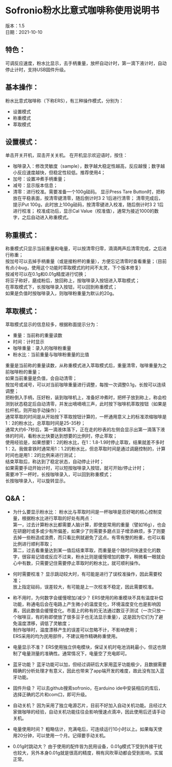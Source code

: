 # Sofronio粉水比意式咖啡称使用说明书
版本：1.5<br />
日期：2021-10-10<br />

## 特色：
可调反应速度，粉水比显示，去手柄重量，放杯自动计时，第一滴下液计时，自动停止计时，支持USB固件升级。<br />

## 基本操作：
粉水比意式咖啡称（下称ERS），有三种操作模式，分别为：
* 设置模式
* 称重模式
* 萃取模式

## 设置模式：
单击开关开机，双击开关关机。
在开机显示欢迎语时，按住：
* 咖啡录入：修改灵敏度（sample），数字越大稳定性越高，反应越慢；数字越小反应速度越快，但稳定性较低。推荐使用4；
* 加号：设置冲煮手柄重量；
* 减号：显示版本信息；
* 清零：进行校准。需要准备一个100g砝码。
显示Press Tare Button时，把称放在平稳表面，按清零键清零，随后倒计时3 2 1后进行清零；
清零完成后，提示Put 100g，此时放上100g砝码，按清零键进入校准，随后倒计时3 2 1后进行校准；
校准成功后，显示Cal Value（校准值），通常为接近1000的数字，之后自动进入称重模式。

## 称重模式：
称重模式只显示当前重量和电量，可以按清零归零，滴滴两声后清零完成，之后进行称重；<br />
按加号可以去掉手柄重量（或是接粉杯的重量），方便忘记清零时查看重量；（目前有点小bug，使用这个功能时萃取模式的时间不太灵，下个版本修复）<br />
按减号可以在0.1g和0.01g精度进行切换；<br />
将豆子称好，磨成粉后，放回称上，按咖啡录入按钮进入萃取模式；<br />
在萃取模式下，长按咖啡录入按钮，可以回到称重模式；<br />
如果是负值时按咖啡录入，则咖啡粉重量为默认的20g。<br />

## 萃取模式：
萃取模式显示的信息较多，根据称面提示分为：<br />
* 重量：当前称的重量读数
* 时间：计时显示
* 咖啡重量：录入的咖啡粉重量
* 粉水比：当前重量与咖啡粉重量的比值

重量是当前称的重量读数，从称重模式进入萃取模式后，重量清零，咖啡重量为之前咖啡粉的重量；<br />
如果当前重量是负值，会自动清零；<br />
按加号或减号，可以对当前咖啡重量进行调整，每按一次调整0.1g，长按可以连续调整；<br />
把粉倒入手柄，压好粉，装到咖啡机上，准备好冲煮时，把杯子放到称上，称会检测到状态稳定后自动清零，并发出嘀嘀嘀三声，此时按下咖啡机萃取按钮（如果是拉杆机，则开始手动操作）；<br />
通常萃取的时间是从开始按下萃取按钮计算的，一杯通用意义上的标准浓缩咖啡是1：2的粉水比，总萃取时间是25-35秒；<br />
通常大约6-7秒后，第一滴液体落下，正在走的秒表的左侧会显示出第一滴落下液体的时间，看粉水比快要达到想要的比例时，停止萃取；<br />
使用经验是，如果想要1：2的粉水比，在1：1.8-1.9时停止萃取，结果就差不多时1：2。我做拿铁时通常用1：1.2的粉水比，但总萃取时间是通过调磨控制的，计算时间也是用1：2的比例来进行测试；<br />
结束萃取后，称达到了稳定状态，自动停止计时；<br />
如果需要手动开始计时，可以短按咖啡录入按钮，就可开始/停止计时；<br />
需要冲下一杯时，长按咖啡录入，可以回到称重模式；<br />
长按咖啡录入，可以旋转显示。<br />

## Q&A：
* 为什么要显示粉水比：
粉水比与萃取时间是一杯咖啡是否好喝的核心控制变量，根据粉水比进行萃取的好处有两点：<br />
第一，过去计算粉水比都需要人脑计算，即使是常用的重量（譬如16g），也会在研磨时或多或少有所偏差，如果少了则需要多磨点豆子增添麻烦，多了则要去掉一些粉造成浪费，而只看比例就避免了这点。有零有整的粉重，也可以看比例进行顺利萃取；<br />
第二，过去看重量达到某一值后结束萃取，而重量是个随时间快速变化的数字，很容易记错或反应不过来，粉水比则是缓慢增加的数字，稍微看一眼就会心中有数，只需要记住需要停止萃取时的粉水比，就可顺利操作。<br />


* 何时需要校准？
显示跳动较大时，有可能是进行了误校准操作，因此需要校准；<br />
放上指定砝码，误差较大，有可能是上一次校准不稳定，因此需要校准。<br />

* 称不用时，为何数字会缓慢增加/减少？
ERS使用的称重模块不具有温度补偿功能，称通电后会在电路上产生微小的温度变化，环境温度变化也是影响因素，因此数值会缓慢变化。市面上的称有的无法通过数豆子测试（一次只放一个咖啡豆，有的称即使放了很多豆子也无法显示重量），这是因为它们为了避免温度漂移，调低了灵敏度；<br />
制作咖啡时，温度漂移产生的误差可以忽略不计，不影响使用；<br />
ERS采用的均为民用部件，不建议用作精确称重使用。<br />

* 电量显示不准？
ERS使用独立供电模块，保证关机时电池消耗最小，但这也限制了电量测量的准确性。通常情况下，电量空了充电即可。<br />

* 蓝牙功能？
蓝牙功能可以加，但经过调研后大家用蓝牙功能极少，且数据需要精确的分析处理才有意义，因此也带来了app端开发的难度，故此没有加入蓝牙功能。<br />

* 固件升级？
可以去github搜索sofronio，在arduino ide中安装相应的库后，选择正确的芯片和com口，即可升级。<br />

* 自动关机？
因为采用了独立电源芯片，目前不好加入自动关机功能。且经过大家做咖啡的经验，自动关机功能往往会影响慢速点滴冲，因此使用后还请手动关机。<br />

* 电量使用时间？
粗略估计，充满电后，可连续运行10小时以上。如果每天使用20分钟，可以使用一个月。记得要手动关机。<br />

* 0.01g时跳动大？
由于使用的配件皆为民用设备，0.01g模式下受到外接干扰也较大，另外本身0.01g就是很高的精度，稍有风吹草动都会受到影响，实属正常。<br />
